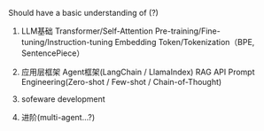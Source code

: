 Should have a basic understanding of (?)

1. LLM基础
    Transformer/Self-Attention
    Pre-training/Fine-tuning/Instruction-tuning
    Embedding 
    Token/Tokenization（BPE, SentencePiece）

2. 应用层框架
    Agent框架(LangChain / LlamaIndex)
    RAG
    API
    Prompt Engineering(Zero-shot / Few-shot / Chain-of-Thought)

3. sofeware development

4. 进阶(multi-agent...?)